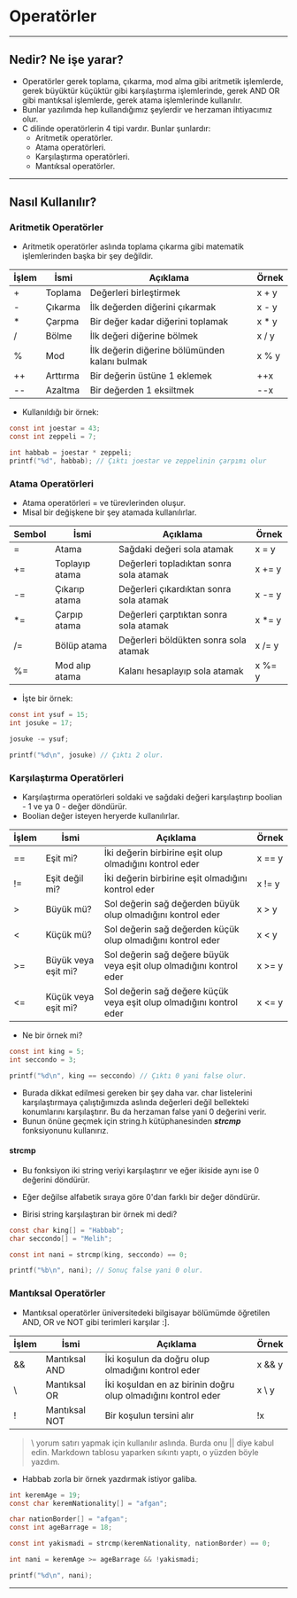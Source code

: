 # Operatörler

---

## Nedir? Ne işe yarar?

- Operatörler gerek toplama, çıkarma, mod alma gibi aritmetik işlemlerde,
  gerek büyüktür küçüktür gibi karşılaştırma işlemlerinde,
  gerek AND OR gibi mantıksal işlemlerde,
  gerek atama işlemlerinde kullanılır.
- Bunlar yazılımda hep kullandığımız şeylerdir ve herzaman ihtiyacımız olur.
- C dilinde operatörlerin 4 tipi vardır. Bunlar şunlardır:
  - Aritmetik operatörler.
  - Atama operatörleri.
  - Karşılaştırma operatörleri.
  - Mantıksal operatörler.

---

## Nasıl Kullanılır?

### Aritmetik Operatörler

- Aritmetik operatörler aslında toplama çıkarma gibi
  matematik işlemlerinden başka bir şey değildir.

| İşlem | İsmi     | Açıklama                                      | Örnek  |
| ----- | -------- | --------------------------------------------- | ------ |
| +     | Toplama  | Değerleri birleştirmek                        | x + y  |
| -     | Çıkarma  | İlk değerden diğerini çıkarmak                | x - y  |
| \*    | Çarpma   | Bir değer kadar diğerini toplamak             | x \* y |
| /     | Bölme    | İlk değeri diğerine bölmek                    | x / y  |
| %     | Mod      | İlk değerin diğerine bölümünden kalanı bulmak | x % y  |
| ++    | Arttırma | Bir değerin üstüne 1 eklemek                  | ++x    |
| --    | Azaltma  | Bir değerden 1 eksiltmek                      | --x    |

- Kullanıldığı bir örnek:

```c
const int joestar = 43;
const int zeppeli = 7;

int habbab = joestar * zeppeli;
printf("%d", habbab); // Çıktı joestar ve zeppelinin çarpımı olur
```

### Atama Operatörleri

- Atama operatörleri = ve türevlerinden oluşur.
- Misal bir değişkene bir şey atamada kullanılırlar.

| Sembol | İsmi           | Açıklama                                | Örnek   |
| ------ | -------------- | --------------------------------------- | ------- |
| =      | Atama          | Sağdaki değeri sola atamak              | x = y   |
| +=     | Toplayıp atama | Değerleri topladıktan sonra sola atamak | x += y  |
| -=     | Çıkarıp atama  | Değerleri çıkardıktan sonra sola atamak | x -= y  |
| \*=    | Çarpıp atama   | Değerleri çarptıktan sonra sola atamak  | x \*= y |
| /=     | Bölüp atama    | Değerleri böldükten sonra sola atamak   | x /= y  |
| %=     | Mod alıp atama | Kalanı hesaplayıp sola atamak           | x %= y  |

- İşte bir örnek:

```c
const int ysuf = 15;
int josuke = 17;

josuke -= ysuf;

printf("%d\n", josuke) // Çıktı 2 olur.
```

### Karşılaştırma Operatörleri

- Karşılaştırma operatörleri soldaki ve sağdaki değeri
  karşılaştırıp boolian - 1 ve ya 0 - değer döndürür.
- Boolian değer isteyen heryerde kullanılırlar.

| İşlem | İsmi                | Açıklama                                                            | Örnek  |
| ----- | ------------------- | ------------------------------------------------------------------- | ------ |
| ==    | Eşit mi?            | İki değerin birbirine eşit olup olmadığını kontrol eder             | x == y |
| !=    | Eşit değil mi?      | İki değerin birbirine eşit olmadığını kontrol eder                  | x != y |
| >     | Büyük mü?           | Sol değerin sağ değerden büyük olup olmadığını kontrol eder         | x > y  |
| <     | Küçük mü?           | Sol değerin sağ değerden küçük olup olmadığını kontrol eder         | x < y  |
| >=    | Büyük veya eşit mi? | Sol değerin sağ değere büyük veya eşit olup olmadığını kontrol eder | x >= y |
| <=    | Küçük veya eşit mi? | Sol değerin sağ değere küçük veya eşit olup olmadığını kontrol eder | x <= y |

- Ne bir örnek mi?

```c
const int king = 5;
int seccondo = 3;

printf("%d\n", king == seccondo) // Çıktı 0 yani false olur.
```

- Burada dikkat edilmesi gereken bir şey daha var.
  char listelerini karşılaştırmaya çalıştığımızda
  aslında değerleri değil bellekteki konumlarını karşılaştırır.
  Bu da herzaman false yani 0 değerini verir.
- Bunun önüne geçmek için string.h kütüphanesinden **_strcmp_** fonksiyonunu kullanırız.

#### strcmp

- Bu fonksiyon iki string veriyi karşılaştırır ve eğer ikiside aynı ise 0 değerini döndürür.
- Eğer değilse alfabetik sıraya göre 0'dan farklı bir değer döndürür.

- Birisi string karşılaştıran bir örnek mi dedi?

```c
const char king[] = "Habbab";
char seccondo[] = "Melih";

const int nani = strcmp(king, seccondo) == 0;

printf("%b\n", nani); // Sonuç false yani 0 olur.
```

### Mantıksal Operatörler

- Mantıksal operatörler üniversitedeki bilgisayar bölümümde öğretilen
  AND, OR ve NOT gibi terimleri karşılar :].

| İşlem | İsmi          | Açıklama                                                      | Örnek  |
| ----- | ------------- | ------------------------------------------------------------- | ------ |
| &&    | Mantıksal AND | İki koşulun da doğru olup olmadığını kontrol eder             | x && y |
| \\    | Mantıksal OR  | İki koşuldan en az birinin doğru olup olmadığını kontrol eder | x \\ y |
| !     | Mantıksal NOT | Bir koşulun tersini alır                                      | !x     |

> \\ yorum satırı yapmak için kullanılır aslında.
> Burda onu || diye kabul edin. Markdown tablosu yaparken
> sıkıntı yaptı, o yüzden böyle yazdım.

- Habbab zorla bir örnek yazdırmak istiyor galiba.

```c
int keremAge = 19;
const char keremNationality[] = "afgan";

char nationBorder[] = "afgan";
const int ageBarrage = 18;

const int yakismadi = strcmp(keremNationality, nationBorder) == 0;

int nani = keremAge >= ageBarrage && !yakismadi;

printf("%d\n", nani);
```

---
